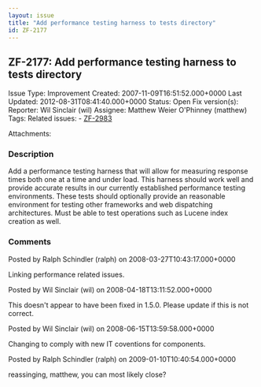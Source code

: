 ```yaml
---
layout: issue
title: "Add performance testing harness to tests directory"
id: ZF-2177
---
```


ZF-2177: Add performance testing harness to tests directory
-----------------------------------------------------------

 Issue Type: Improvement Created: 2007-11-09T16:51:52.000+0000 Last Updated: 2012-08-31T08:41:40.000+0000 Status: Open Fix version(s): 
 Reporter:  Wil Sinclair (wil)  Assignee:  Matthew Weier O'Phinney (matthew)  Tags: 
 Related issues: - [ZF-2983](/issues/browse/ZF-2983)
 
 Attachments: 
### Description

Add a performance testing harness that will allow for measuring response times both one at a time and under load. This harness should work well and provide accurate results in our currently established performance testing environments. These tests should optionally provide an reasonable environment for testing other frameworks and web dispatching architectures. Must be able to test operations such as Lucene index creation as well.

 

 

### Comments

Posted by Ralph Schindler (ralph) on 2008-03-27T10:43:17.000+0000

Linking performance related issues.

 

 

Posted by Wil Sinclair (wil) on 2008-04-18T13:11:52.000+0000

This doesn't appear to have been fixed in 1.5.0. Please update if this is not correct.

 

 

Posted by Wil Sinclair (wil) on 2008-06-15T13:59:58.000+0000

Changing to comply with new IT coventions for components.

 

 

Posted by Ralph Schindler (ralph) on 2009-01-10T10:40:54.000+0000

reassinging, matthew, you can most likely close?

 

 